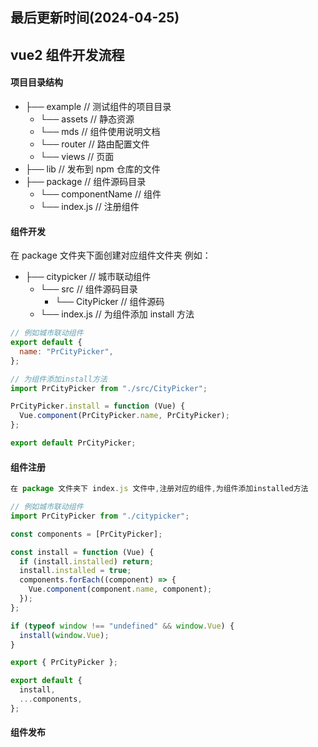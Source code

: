 <!--
 * @Description: vue记录文档
 * @Author: prui
 * @Date: 2024-04-25 15:20:01
 * @LastEditTime: 2024-04-25 15:24:12
 * @LastEditors: prui
 * 不忘初心,不负梦想
-->

## 最后更新时间(2024-04-25)

## vue2 组件开发流程

#### 项目目录结构

- ├── example // 测试组件的项目目录
  - └── assets // 静态资源
  - └── mds // 组件使用说明文档
  - └── router // 路由配置文件
  - └── views // 页面
- ├── lib // 发布到 npm 仓库的文件
- ├── package // 组件源码目录
  - └── componentName // 组件
  - └── index.js // 注册组件

#### 组件开发

在 package 文件夹下面创建对应组件文件夹 例如：

- ├── citypicker // 城市联动组件
  - └── src // 组件源码目录
    - └── CityPicker // 组件源码
  - └── index.js // 为组件添加 install 方法

```js
// 例如城市联动组件
export default {
  name: "PrCityPicker",
};

// 为组件添加install方法
import PrCityPicker from "./src/CityPicker";

PrCityPicker.install = function (Vue) {
  Vue.component(PrCityPicker.name, PrCityPicker);
};

export default PrCityPicker;
```

#### 组件注册

```js
在 package 文件夹下 index.js 文件中,注册对应的组件,为组件添加installed方法
```

```js
// 例如城市联动组件
import PrCityPicker from "./citypicker";

const components = [PrCityPicker];

const install = function (Vue) {
  if (install.installed) return;
  install.installed = true;
  components.forEach((component) => {
    Vue.component(component.name, component);
  });
};

if (typeof window !== "undefined" && window.Vue) {
  install(window.Vue);
}

export { PrCityPicker };

export default {
  install,
  ...components,
};
```

#### 组件发布
